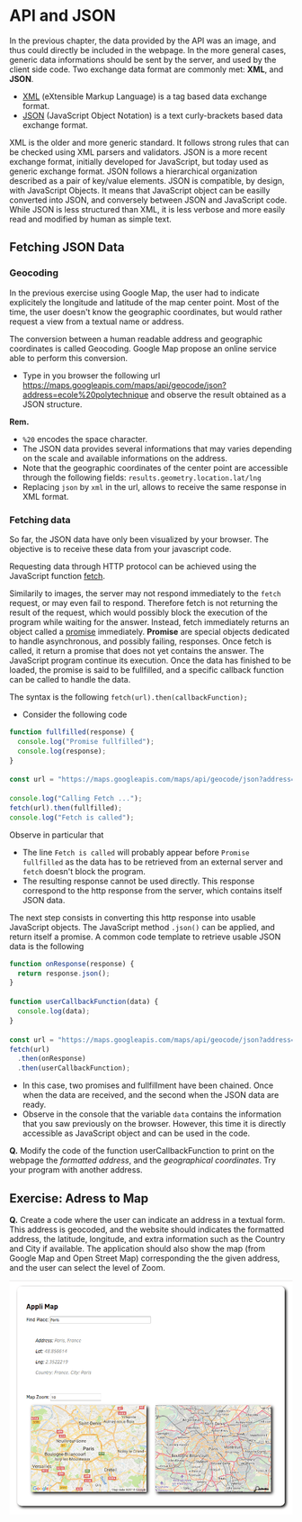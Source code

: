 # API and JSON

In the previous chapter, the data provided by the API was an image, and thus could directly be included in the webpage.
In the more general cases, generic data informations should be sent by the server, and used by the client side code.
Two exchange data format are commonly met: __XML__, and __JSON__.

* [XML](https://developer.mozilla.org/en-US/docs/XML_introduction) (eXtensible Markup Language) is a tag based data exchange format.
* [JSON](https://developer.mozilla.org/en-US/docs/Web/JavaScript/Reference/Global_Objects/JSON) (JavaScript Object Notation) is a text curly-brackets based data exchange format.

XML is the older and more generic standard. It follows strong rules that can be checked using XML parsers and validators.
JSON is a more recent exchange format, initially developed for JavaScript, but today used as generic exchange format. JSON follows a hierarchical organization described as a pair of key/value elements. JSON is compatible, by design, with JavaScript Objects. It means that JavaScript object can be easilly converted into JSON, and conversely between JSON and JavaScript code.
While JSON is less structured than XML, it is less verbose and more easily read and modified by human as simple text.

## Fetching JSON Data

### Geocoding

In the previous exercise using Google Map, the user had to indicate explicitely the longitude and latitude of the map center point. Most of the time, the user doesn't know the geographic coordinates, but would rather request a view from a textual name or address.

The conversion between a human readable address and geographic coordinates is called Geocoding. Google Map propose an online service able to perform this conversion.

* Type in you browser the following url https://maps.googleapis.com/maps/api/geocode/json?address=ecole%20polytechnique and observe the result obtained as a JSON structure.

__Rem.__
* `%20` encodes the space character.
* The JSON data provides several informations that may varies depending on the scale and available informations on the address. 
* Note that the geographic coordinates of the center point are accessible through the following fields: `results.geometry.location.lat/lng`
* Replacing `json` by `xml` in the url, allows to receive the same response in XML format.

### Fetching data

So far, the JSON data have only been visualized by your browser. The objective is to receive these data from your javascript code.

Requesting data through HTTP protocol can be achieved using the JavaScript function [fetch](https://developer.mozilla.org/en-US/docs/Web/API/Fetch_API/Using_Fetch).


Similarily to images, the server may not respond immediately to the `fetch` request, or may even fail to respond. Therefore fetch is not returning the result of the request, which would possibly block the execution of the program while waiting for the answer. Instead, fetch immediately returns an object called a [promise](https://developer.mozilla.org/en-US/docs/Web/JavaScript/Reference/Global_Objects/Promise) immediately. 
__Promise__ are special objects dedicated to handle asynchronous, and possibly failing, responses. Once fetch is called, it return a promise that does not yet contains the answer. The JavaScript program continue its execution.
Once the data has finished to be loaded, the promise is said to be fullfilled, and a specific callback function can be called to handle the data.

The syntax is the following `fetch(url).then(callbackFunction);`


* Consider the following code

```javascript
function fullfilled(response) {
  console.log("Promise fullfilled");
  console.log(response);
}

const url = "https://maps.googleapis.com/maps/api/geocode/json?address=ecole%20polytechnique";

console.log("Calling Fetch ...");
fetch(url).then(fullfilled);
console.log("Fetch is called");
```

Observe in particular that
* The line `Fetch is called` will probably appear before `Promise fullfilled` as the data has to be retrieved from an external server and `fetch` doesn't block the program.
* The resulting response cannot be used directly. This response correspond to the http response from the server, which contains itself JSON data.

The next step consists in converting this http response into usable JavaScript objects. The JavaScript method `.json()` can be applied, and return itself a promise.
A common code template to retrieve usable JSON data is the following

```javascript
function onResponse(response) {
  return response.json();
}

function userCallbackFunction(data) {
  console.log(data);
}

const url = "https://maps.googleapis.com/maps/api/geocode/json?address=ecole%20polytechnique";
fetch(url)
  .then(onResponse)
  .then(userCallbackFunction);
```

* In this case, two promises and fullfillment have been chained. Once when the data are received, and the second when the JSON data are ready.
* Observe in the console that the variable `data` contains the information that you saw previously on the browser. However, this time it is directly accessible as JavaScript object and can be used in the code.


__Q.__ Modify the code of the function userCallbackFunction to print on the webpage the _formatted address_, and the _geographical coordinates_. Try your program with another address.

## Exercise: Adress to Map

__Q.__ Create a code where the user can indicate an address in a textual form. This address is geocoded, and the website should indicates the formatted address, the latitude, longitude, and extra information such as the Country and City if available.
The application should also show the map (from Google Map and Open Street Map) corresponding the the given address, and the user can select the level of Zoom.

![](pics/map.apng)
